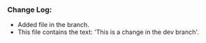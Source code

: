 ### Change Log:
- Added  file in the  branch.
- This file contains the text: 'This is a change in the dev branch'.

